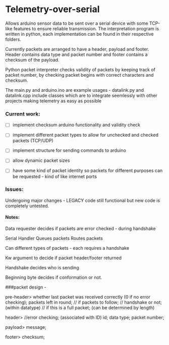 # Telemetry-over-serial

Allows arduino sensor data to be sent over a serial device with some TCP-like features to ensure reliable transmission.
The interpretation program is written in python, each implementation can be found in their respective folders. 


Currently packets are arranged to have a header, payload and footer. Header contains data type and packet number and footer contains a checksum of the payload. 


Python packet interpreter checks validity of packets by keeping track of packet number, by checking packet begins with correct characters and checksum.

The main.py and arduino.ino are example usages - datalink.py and datalink.cpp include classes which are to integrate seemlessly with other projects making telemetry as easy as possible


### Current work:

- [ ] implement checksum arduino functionality and validity check

- [ ] implement different packet types to allow for unchecked and checked packets (TCP/UDP)

- [ ] implement structure for sending commands to arduino

- [ ] allow dynamic packet sizes

- [ ] have some kind of packet identity so packets for different purposes can be requested - kind of like internet ports


### Issues:

Undergoing major changes - LEGACY code still functional but new code is completely untested.


#### Notes:

Data requester decides if packets are error checked - during handshake

Serial Handler
    Queues packets 
    Routes packets

Can different types of packets - each requires a handshake

Kw argument to decide if packet header/footer returned 

Handshake decides who is sending 

Beginning byte decides if conformation or not. 



###packet design - 

pre-header>
whether last packet was received correctly (0 if no error checking);
packets left in round;
// if packets to follow;
// handshake or not; (within datatype)
// if this is a full packet; (can be determined by length)

header>
//error checking; (associated with ID)
id;
data type;
packet number;

payload>
message;

footer>
checksum;
